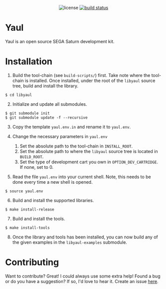 <p align="center">
<img src="https://img.shields.io/github/license/mashape/apistatus.svg?maxAge=2592000" alt="license">
  <a href="https://travis-ci.org/ijacquez/libyaul">
    <img src="https://travis-ci.org/ijacquez/libyaul.svg?branch=master" alt="build status">
  </a>
</p>

Yaul
====
  Yaul is an open source SEGA Saturn development kit.

Installation
============
  1. Build the tool-chain (see `build-scripts/`) first. Take note where the tool-chain is installed. Once installed, under the root of the `libyaul` source tree, build and install the library.

    $ cd libyaul

  2. Initialize and update all submodules.

    $ git submodule init
    $ git submodule update -f --recursive

  3. Copy the template `yaul.env.in` and rename it to `yaul.env`.

  4. Change the necessary parameters in `yaul.env`
     1. Set the absolute path to the tool-chain in `INSTALL_ROOT`.
     2. Set the absolute path to where the `libyaul` source tree is located in `BUILD_ROOT`.
     3. Set the type of development cart you own in `OPTION_DEV_CARTRIDGE`. If none, set to 0.

  5. Read the file `yaul.env` into your current shell. Note, this needs to be done every time a new shell is opened.

    $ source yaul.env

  6. Build and install the supported libraries.

    $ make install-release

  7. Build and install the tools.

    $ make install-tools

  8. Once the library and tools has been installed, you can now build any of the given examples in the `libyaul-examples` submodule.

Contributing
============

Want to contribute? Great! I could always use some extra help! Found a bug or do you have a suggestion? If so, I'd love to hear it. Create an issue [here][1].

[1]: https://github.com/ijacquez/libyaul/issues
